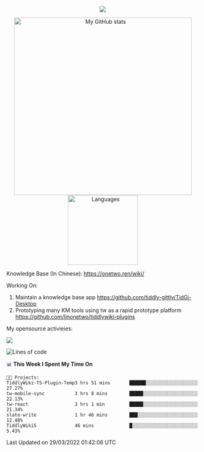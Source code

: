 <a href="https://github.com/linonetwo">
    <p align="center">
        <img src="https://github-profile-trophy.vercel.app/?username=linonetwo&column=7&theme=onedark"/>
    </p>
</a>
<a align="center" href="https://github.com/linonetwo">
  <p align="center">
    <img src="https://github-readme-stats.vercel.app/api?username=linonetwo&show_icons=true&count_private=true" alt="My GitHub stats" width="465"/>
    <img src="https://github-readme-stats.vercel.app/api/top-langs/?username=linonetwo&layout=compact&langs_count=10" alt="Languages" height="183">
  </p>
</a>

Knowledge Base (In Chinese): https://onetwo.ren/wiki/

Working On: 

1. Maintain a knowledge base app https://github.com/tiddly-gittly/TidGi-Desktop
1. Prototyping many KM tools using tw as a rapid prototype platform https://github.com/linonetwo/tiddlywiki-plugins

My opensource activieies:

![](https://visitor-badge.glitch.me/badge?page_id=linonetwo.linonetwo)

<!--START_SECTION:waka-->
![Lines of code](https://img.shields.io/badge/From%20Hello%20World%20I%27ve%20Written-2%20Million%20lines%20of%20code-blue)

📊 **This Week I Spent My Time On** 

```text
🐱‍💻 Projects: 
TiddlyWiki-TS-Plugin-Temp3 hrs 51 mins       ██████░░░░░░░░░░░░░░░░░░░   27.27% 
tw-mobile-sync           3 hrs 8 mins        █████░░░░░░░░░░░░░░░░░░░░   22.13% 
tw-react                 3 hrs 1 min         █████░░░░░░░░░░░░░░░░░░░░   21.34% 
slate-write              1 hr 46 mins        ███░░░░░░░░░░░░░░░░░░░░░░   12.48% 
TiddlyWiki5              46 mins             █░░░░░░░░░░░░░░░░░░░░░░░░   5.43%

```


 Last Updated on 29/03/2022 01:42:06 UTC
<!--END_SECTION:waka-->
